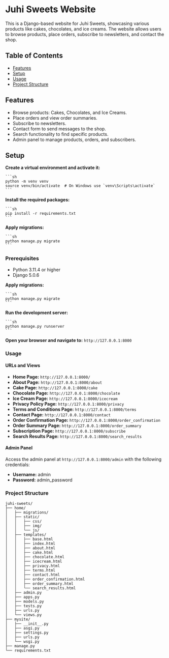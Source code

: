# Juhi Sweets Website

This is a Django-based website for Juhi Sweets, showcasing various products like cakes, chocolates, and ice creams. The website allows users to browse products, place orders, subscribe to newsletters, and contact the shop.

## Table of Contents
- [Features](#features)
- [Setup](#setup)
- [Usage](#usage)
- [Project Structure](#project-structure)

## Features

- Browse products: Cakes, Chocolates, and Ice Creams.
- Place orders and view order summaries.
- Subscribe to newsletters.
- Contact form to send messages to the shop.
- Search functionality to find specific products.
- Admin panel to manage products, orders, and subscribers.

## Setup

**Create a virtual environment and activate it:**

    ```sh
    python -m venv venv
    source venv/bin/activate  # On Windows use `venv\Scripts\activate`
    ```

**Install the required packages:**

    ```sh
    pip install -r requirements.txt
    ```

**Apply migrations:**

    ```sh
    python manage.py migrate
    ```

### Prerequisites

- Python 3.11.4 or higher
- Django 5.0.6

**Apply migrations:**

    ```sh
    python manage.py migrate
    ```

**Run the development server:**

    ```sh
    python manage.py runserver
    ```

**Open your browser and navigate to:** `http://127.0.0.1:8000`

### Usage

#### URLs and Views

- **Home Page:** `http://127.0.0.1:8000/`
- **About Page:** `http://127.0.0.1:8000/about`
- **Cake Page:** `http://127.0.0.1:8000/cake`
- **Chocolate Page:** `http://127.0.0.1:8000/chocolate`
- **Ice Cream Page:** `http://127.0.0.1:8000/icecream`
- **Privacy Policy Page:** `http://127.0.0.1:8000/privacy`
- **Terms and Conditions Page:** `http://127.0.0.1:8000/terms`
- **Contact Page:** `http://127.0.0.1:8000/contact`
- **Order Confirmation Page:** `http://127.0.0.1:8000/order_confirmation`
- **Order Summary Page:** `http://127.0.0.1:8000/order_summary`
- **Subscription Page:** `http://127.0.0.1:8000/subscribe`
- **Search Results Page:** `http://127.0.0.1:8000/search_results`

#### Admin Panel

Access the admin panel at `http://127.0.0.1:8000/admin` with the following credentials:

- **Username:** admin
- **Password:** admin_password

### Project Structure

```plaintext
juhi-sweets/
├── home/
│   ├── migrations/
│   ├── static/
│   │   ├── css/
│   │   ├── img/
│   │   └── js/
│   ├── templates/
│   │   ├── base.html
│   │   ├── index.html
│   │   ├── about.html
│   │   ├── cake.html
│   │   ├── chocolate.html
│   │   ├── icecream.html
│   │   ├── privacy.html
│   │   ├── terms.html
│   │   ├── contact.html
│   │   ├── order_confirmation.html
│   │   ├── order_summary.html
│   │   └── search_results.html
│   ├── admin.py
│   ├── apps.py
│   ├── models.py
│   ├── tests.py
│   ├── urls.py
│   └── views.py
├── mysite/
│   ├── __init__.py
│   ├── asgi.py
│   ├── settings.py
│   ├── urls.py
│   └── wsgi.py
├── manage.py
└── requirements.txt
